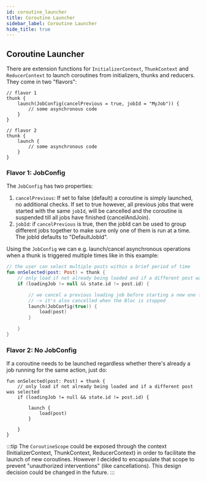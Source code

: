```yaml
---
id: coroutine_launcher
title: Coroutine Launcher
sidebar_label: Coroutine Launcher
hide_title: true
---
```


## Coroutine Launcher

There are extension functions for `InitializerContext`, `ThunkContext` and `ReducerContext` to launch coroutines from initializers, thunks and reducers.
They come in two "flavors":

```
// flavor 1
thunk {
    launch(JobConfig(cancelPrevious = true, jobId = "MyJob")) {
        // some asynchronous code
    }
}

// flavor 2
thunk {
    launch {
        // some asynchronous code
    }
}

```
### Flavor 1: JobConfig

The `JobConfig` has two properties:
1. `cancelPrevious`: If set to false (default) a coroutine is simply launched, no additional checks. If set to true however, all previous jobs that were started with the same `jobId`, will be cancelled and the coroutine is suspended till all jobs have finished (cancelAndJoin).
2. `jobId`: if `cancelPrevious` is true, then the jobId can be used to group different jobs together to make sure only one of them is run at a time. The jobId defaults to "DefaultJobId".

Using the `JobConfig` we can e.g. launch/cancel asynchronous operations when a thunk is triggered multiple times like in this example:

```kotlin
// the user can select multiple posts within a brief period of time
fun onSelected(post: Post) = thunk {
    // only load if not already being loaded and if a different post was selected
    if (loadingJob != null && state.id != post.id) {

        // we cancel a previous loading job before starting a new one from the Bloc's CoroutineScope 
        // -> it's also cancelled when the Bloc is stopped
        launch(JobConfig(true)) {
            load(post)
        }

    }
}
```
### Flavor 2: No JobConfig

If a coroutine needs to be launched regardless whether there's already a job running for the same action, just do:
```
fun onSelected(post: Post) = thunk {
    // only load if not already being loaded and if a different post was selected
    if (loadingJob != null && state.id != post.id) {
        
        launch {
            load(post)
        }
        
    }
}
```
:::tip
The `CoroutineScope` could be exposed through the context (InitializerContext, ThunkContext, ReducerContext) in order to facilitate the launch of new coroutines. However I decided to encapsulate that scope to prevent "unauthorized interventions" (like cancellations). This design decision could be changed in the future.
:::